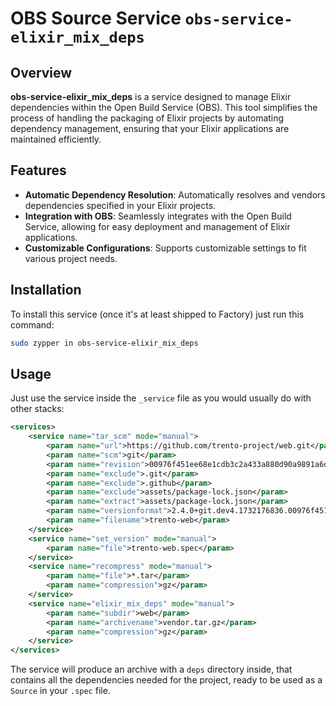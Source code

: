 # OBS Source Service `obs-service-elixir_mix_deps`

## Overview

**obs-service-elixir_mix_deps** is a service designed to manage Elixir dependencies within the Open Build Service (OBS). This tool simplifies the process of handling the packaging of Elixir projects by automating dependency management, ensuring that your Elixir applications are maintained efficiently.

## Features

- **Automatic Dependency Resolution**: Automatically resolves and vendors dependencies specified in your Elixir projects.
- **Integration with OBS**: Seamlessly integrates with the Open Build Service, allowing for easy deployment and management of Elixir applications.
- **Customizable Configurations**: Supports customizable settings to fit various project needs.

## Installation

To install this service (once it's at least shipped to Factory) just run this command:

```bash
sudo zypper in obs-service-elixir_mix_deps
```

## Usage
Just use the service inside the `_service` file as you would usually do with other stacks:

```xml
<services>
    <service name="tar_scm" mode="manual">
        <param name="url">https://github.com/trento-project/web.git</param>
        <param name="scm">git</param>
        <param name="revision">00976f451ee68e1cdb3c2a433a880d90a9891a6d</param>
        <param name="exclude">.git</param>
        <param name="exclude">.github</param>
        <param name="exclude">assets/package-lock.json</param>
        <param name="extract">assets/package-lock.json</param>
        <param name="versionformat">2.4.0+git.dev4.1732176836.00976f451</param>
        <param name="filename">trento-web</param>
    </service>
    <service name="set_version" mode="manual">
        <param name="file">trento-web.spec</param>
    </service>
    <service name="recompress" mode="manual">
        <param name="file">*.tar</param>
        <param name="compression">gz</param>
    </service>
    <service name="elixir_mix_deps" mode="manual">
        <param name="subdir">web</param>
        <param name="archivename">vendor.tar.gz</param>
        <param name="compression">gz</param>
    </service>
</services>
```

The service will produce an archive with a `deps` directory inside, that contains all the dependencies needed for the project, ready to be used as a `Source` in your `.spec` file. 
